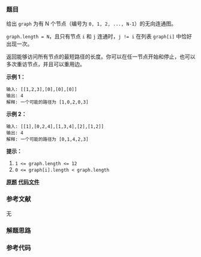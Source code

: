 ### 题目
给出 `graph` 为有 N 个节点（编号为 `0, 1, 2, ..., N-1`）的无向连通图。

`graph.length = N`，且只有节点 `i` 和 `j` 连通时，`j != i` 在列表 `graph[i]` 中恰好出现一次。

返回能够访问所有节点的最短路径的长度。你可以在任一节点开始和停止，也可以多次重访节点，并且可以重用边。



**示例 1：**

    
    
    输入: [[1,2,3],[0],[0],[0]]
    输出: 4
    解释: 一个可能的路径为 [1,0,2,0,3]

**示例 2：**

    
    
    输入: [[1],[0,2,4],[1,3,4],[2],[1,2]]
    输出: 4
    解释: 一个可能的路径为 [0,1,4,2,3]
    



**提示：**

  1. `1 <= graph.length <= 12`
  2. `0 <= graph[i].length < graph.length`

 **[原题](https://leetcode-cn.com/problems/shortest-path-visiting-all-nodes/)**    **[代码文件]()**


### 参考文献
无

### 解题思路




### 参考代码

```go


```




